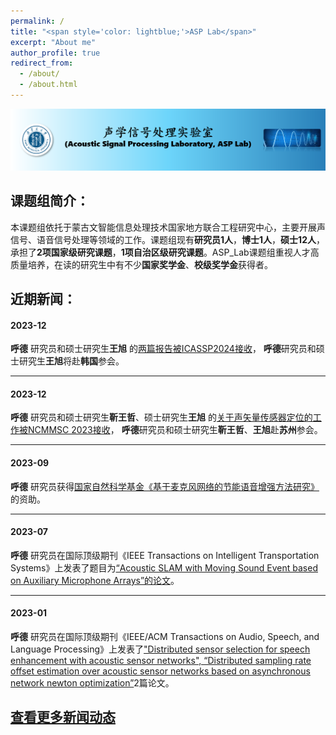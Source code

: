```yaml
---
permalink: /
title: "<span style='color: lightblue;'>ASP Lab</span>"
excerpt: "About me"
author_profile: true
redirect_from: 
  - /about/
  - /about.html
---
```

![ASP Lab Logo](/images/logo.png)

## 课题组简介： 


本课题组依托于蒙古文智能信息处理技术国家地方联合工程研究中心，主要开展声信号、语音信号处理等领域的工作。课题组现有**研究员1人**，**博士1人**，**硕士12人**，承担了**2项国家级研究课题**，**1项自治区级研究课题**。ASP_Lab课题组重视人才高质量培养，在读的研究生中有不少**国家奖学金**、**校级奖学金**获得者。


##  近期新闻： 

#### 2023-12
**呼德** 研究员和硕士研究生**王旭** 的[两篇报告被ICASSP2024接收](/Research_achievements/)， **呼德**研究员和硕士研究生**王旭**将赴**韩国**参会。

---

#### 2023-12
**呼德** 研究员和硕士研究生**靳王哲**、硕士研究生**王旭** 的[关于声矢量传感器定位的工作被NCMMSC 2023接收](/Research_achievements/)， **呼德**研究员和硕士研究生**靳王哲**、**王旭**赴**苏州**参会。

---

#### 2023-09

**呼德** 研究员获得[国家自然科学基金《基于麦克风网络的节能语音增强方法研究》](/Research_achievements/)的资助。

---

#### 2023-07

**呼德** 研究员在国际顶级期刊《IEEE Transactions on Intelligent Transportation Systems》上发表了题目为[“Acoustic SLAM with Moving Sound Event based on Auxiliary Microphone Arrays”的论文](/Research_achievements/)。

---
#### 2023-01

**呼德** 研究员在国际顶级期刊《IEEE/ACM Transactions on Audio, Speech, and Language Processing》上发表了["Distributed sensor selection for speech enhancement with acoustic sensor networks", “Distributed sampling rate offset estimation over acoustic sensor networks based on asynchronous network newton optimization”](/Research_achievements/)2篇论文。



## [查看更多新闻动态](/News_Updates)


